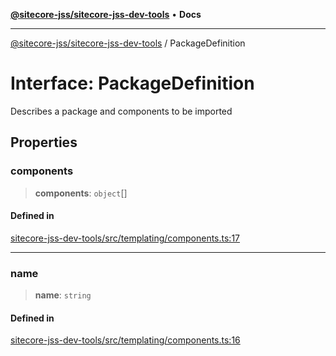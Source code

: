 [**@sitecore-jss/sitecore-jss-dev-tools**](../README.md) • **Docs**

***

[@sitecore-jss/sitecore-jss-dev-tools](../README.md) / PackageDefinition

# Interface: PackageDefinition

Describes a package and components to be imported

## Properties

### components

> **components**: `object`[]

#### Defined in

[sitecore-jss-dev-tools/src/templating/components.ts:17](https://github.com/Sitecore/jss/blob/50bf04579b0cca04c7059f30ccf34e73b26a07bf/packages/sitecore-jss-dev-tools/src/templating/components.ts#L17)

***

### name

> **name**: `string`

#### Defined in

[sitecore-jss-dev-tools/src/templating/components.ts:16](https://github.com/Sitecore/jss/blob/50bf04579b0cca04c7059f30ccf34e73b26a07bf/packages/sitecore-jss-dev-tools/src/templating/components.ts#L16)
